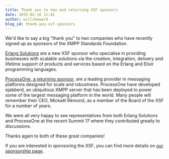 ```yaml
---
title: Thank you to new and returning XSF sponsors
date: 2015-02-16 11:41
author: willsheward
blog_id: thank-you-xsf-sponsors
---
```


We'd like to say a big "thank you" to two companies who have recently signed up as sponsors of the XMPP Standards Foundation.

[Erlang Solutions](http://xmpp.org/sponsor/our-sponsors/erlang-solutions/) are a new XSF sponsor who specialise in providing businesses with scalable solutions via the creation, integration, delivery and lifetime support of products and services based on the Erlang and Elixir programming languages.

[ProcessOne, a returning sponsor](http://xmpp.org/sponsor/our-sponsors/processone/), are a leading provider in messaging platforms designed for scale and robustness. ProcessOne have developed ejabberd, an ubiquitous XMPP server that has been deployed to power some of the largest messaging platform in the world. Many people will remember their CEO, Mickaël Rémond, as a member of the Board of the XSF for a number of years.

We were all very happy to see representatives from both Erlang Solutions and ProcessOne at the recent Summit 17 where they contributed greatly to discussions.

Thanks again to both of these great companies!

If you are interested in sponsoring the XSF, you can find more details on [our sponsorship page](http://xmpp.org/sponsor/sponsor-the-xsf/).
